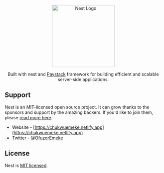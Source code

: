 <p align="center">
  <a href="http://nestjs.com/" target="blank"><img src="https://nestjs.com/img/logo-small.svg" width="200" alt="Nest Logo" /></a>
</p>

[circleci-image]: https://img.shields.io/circleci/build/github/nestjs/nest/master?token=abc123def456
[circleci-url]: https://circleci.com/gh/nestjs/nest

  <p align="center">Built with nest and  <a href="http://paystack.com" target="_blank">Paystack</a> framework for building efficient and scalable server-side applications.</p>

   

## Support

Nest is an MIT-licensed open source project. It can grow thanks to the sponsors and support by the amazing backers. If you'd like to join them, please [read more here](https://docs.nestjs.com/support).


- Website - [https://chukwuemeke.netlify.app](https://chukwuemeke.netlify.app)
- Twitter - [@OfuzorEmeke](https://twitter.com/OfuzorEmeke)

## License

Nest is [MIT licensed](LICENSE).
